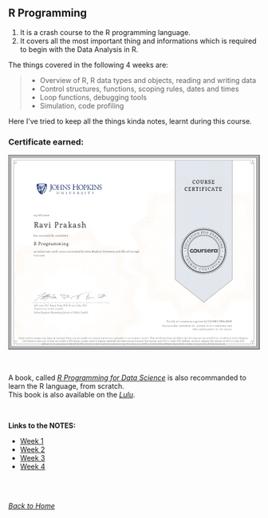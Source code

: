 ## R Programming

1. It is a crash course to the R programming language.
2. It covers all the most important thing and informations which is required to begin with the Data Analysis in R.

The things covered in the following 4 weeks are:
> * Overview of R, R data types and objects, reading and writing data
> * Control structures, functions, scoping rules, dates and times
> * Loop functions, debugging tools
> * Simulation, code profiling

Here I've tried to keep all the things kinda notes, learnt during this course.

### Certificate earned:
![Certificate](Certificate.png)

<br />

A book, called [_R Programming for Data Science_](http://leanpub.com/rprogramming?utm_source=coursera&utm_medium=CourseraEmail&utm_campaign=Coursera) is also recommanded to learn the R language, from scratch.<br />
This book is also available on the [_Lulu_](http://www.lulu.com/shop/roger-peng/r-programming-for-data-science/paperback/product-22280814.html).

<br />

**Links to the NOTES:**
* [Week 1](week1)
* [Week 2](week2)
* [Week 3](week3)
* [Week 4](week4)

<br /><br />

[_Back to Home_](../)
